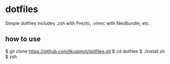 # dotfiles
Simple dotfiles includes .zsh with Prezto, .vimrc with NeoBundle, etc.

## how to use
$ git clone https://github.com/tkugimot/dotfiles.git
$ cd dotfiles
$ ./install.sh
$ zsh

